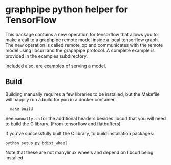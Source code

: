 # graphpipe python helper for TensorFlow

This package contains a new operation for tensorflow that allows you to
make a call to a graphpipe remote model inside a local tensorflow graph.
The new operation is called remote_op and communicates with the remote
model using libcurl and the graphpipe protocol. A complete example is
provided in the examples subdirectory.

Included also, are examples of serving a model.

## Build

Building manually requires a few libraries to be installed, but the Makefile
will happily run a build for you in a docker container.
```
  make build
```

See `manually.sh` for the additional headers besides libcurl that you will
need to build the C library. (From tensorflow and flatbuffers)

If you've successfully built the C library, to build installation packages:

    python setup.py bdist_wheel

Note that these are not manylinux wheels and depend on libcurl being installed

